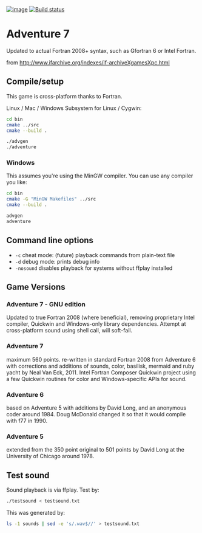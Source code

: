 [![image](https://travis-ci.org/fortran-gaming/Adventure7.svg?branch=master)](https://travis-ci.org/fortran-gaming/Adventure7)
[![Build status](https://ci.appveyor.com/api/projects/status/1hih2kk792rpheym?svg=true)](https://ci.appveyor.com/project/scivision/adventure7)

# Adventure 7

Updated to actual Fortran 2008+ syntax, such as Gfortran 6 or Intel Fortran.

from <http://www.ifarchive.org/indexes/if-archiveXgamesXpc.html>

## Compile/setup

This game is cross-platform thanks to Fortran.

Linux / Mac / Windows Subsystem for Linux / Cygwin:
```sh
cd bin
cmake ../src
cmake --build .

./advgen
./adventure
```

### Windows

This assumes you're using the MinGW compiler. 
You can use any compiler
you like:
```sh
cd bin
cmake -G "MinGW Makefiles" ../src
cmake --build .

advgen
adventure
```

## Command line options

* `-c` cheat mode: (future) playback commands from plain-text file 
* `-d` debug mode: prints debug info 
* `-nosound` disables playback for systems without ffplay installed

## Game Versions

### Adventure 7 - GNU edition

Updated to true Fortran 2008 (where beneficial), removing proprietary
Intel compiler, Quickwin and Windows-only library dependencies. Attempt
at cross-platform sound using shell call, will soft-fail.

### Adventure 7

maximum 560 points. re-written in standard Fortran 2008 from Adventure 6
with corrections and additions of sounds, color, basilisk, mermaid and
ruby yacht by Neal Van Eck, 2011. Intel Fortran Composer Quickwin
project using a few Quickwin routines for color and Windows-specific
APIs for sound.

### Adventure 6

based on Adventure 5 with additions by David Long, and an anonymous coder around 1984. 
Doug McDonald changed it so that it would compile with f77 in 1990.

### Adventure 5

extended from the 350 point original to 501 points by David Long at the
University of Chicago around 1978.

## Test sound

Sound playback is via ffplay. Test by:
```sh
./testsound < testsound.txt
```

This was generated by:
```sh
ls -1 sounds | sed -e 's/.wav$//' > testsound.txt
```
